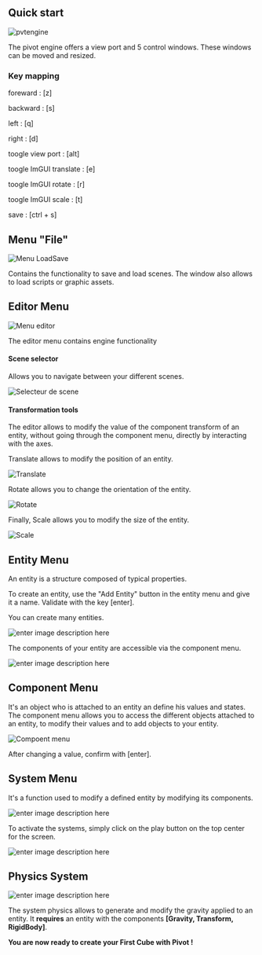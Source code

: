﻿## Quick start

![pvtengine](https://cdn.discordapp.com/attachments/734780616918302827/1042715236995694664/image.png)

The pivot engine offers a view port and 5 control windows. These windows can be moved and resized.


### Key mapping
foreward : [z]

backward : [s]

left : [q]

right : [d]

toogle view port : [alt]

toogle ImGUI translate : [e]

toogle ImGUI rotate : [r]

toogle ImGUI scale : [t]

save : [ctrl + s]

## Menu "File" 

![Menu LoadSave](https://cdn.discordapp.com/attachments/734780616918302827/1042729447830339595/image.png)

Contains the functionality to save and load scenes. The window also allows to load scripts or graphic assets.

## Editor Menu

![Menu editor](https://cdn.discordapp.com/attachments/734780616918302827/1042715526650134548/image.png)

The editor menu contains engine functionality
#### Scene selector
Allows you to navigate between your different scenes.

![Selecteur de scene](https://cdn.discordapp.com/attachments/823213380084695081/1042723967456251904/image.png)

#### Transformation tools

The editor allows to modify the value of the component transform of an entity, without going through the component menu, directly by interacting with the axes. 

Translate allows to modify the position of an entity.

![Translate ](https://cdn.discordapp.com/attachments/823213380084695081/1042725336812630077/image.png)

Rotate allows you to change the orientation of the entity.

![Rotate](https://cdn.discordapp.com/attachments/823213380084695081/1042725385789509642/image.png)

Finally, Scale allows you to modify the size of the entity.

![Scale ](https://cdn.discordapp.com/attachments/823213380084695081/1042725481193160734/image.png)

## Entity Menu

An entity is a structure composed of typical properties.

To create an entity, use the "Add Entity" button in the entity menu and give it a name. Validate with the key [enter].

You can create many entities.

![enter image description here](https://cdn.discordapp.com/attachments/734780616918302827/1042715365681152050/image.png)

The components of your entity are accessible via the component menu.

![enter image description here](https://cdn.discordapp.com/attachments/823213380084695081/1042727279463256126/image.png)

##  Component Menu

It's an object who is attached to an entity an define his values and states.
The component menu allows you to access the different objects attached to an entity, to modify their values and to add objects to your entity.

![Compoent menu](https://cdn.discordapp.com/attachments/734780616918302827/1042715526650134548/image.png)

After changing a value, confirm with [enter].

## System Menu

It's a function used to modify a defined entity by modifying its components.

![enter image description here](https://cdn.discordapp.com/attachments/734780616918302827/1042715636419285033/image.png)

To activate the systems, simply click on the play button on the top center for the screen.

![enter image description here](https://cdn.discordapp.com/attachments/734780616918302827/1042715781374423110/image.png)

## Physics System

![enter image description here](https://cdn.discordapp.com/attachments/677099357173973014/995984389643178014/unknown.png)

The system physics allows to generate and modify the gravity applied to an entity.
It **requires** an entity with the components **[Gravity, Transform, RigidBody]**.

**You are now ready to create your First Cube with Pivot !**

